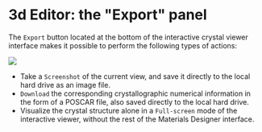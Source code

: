 # 3d Editor: the "Export" panel

The `Export` button <i class="zmdi zmdi-swap-vertical zmdi-hc-border"></i> located at the bottom of the interactive crystal viewer interface makes it possible to perform the following types of actions:

<!-- TODO: this image is too large, make buttons same size as in View Panel -->

<img src="/images/materials-designer/export-features-viewer.png"/>

- Take a `Screenshot` of the current view, and save it directly to the local hard drive as an image file. 
- `Download` the corresponding  crystallographic numerical information in the form of a POSCAR file, also saved directly to the local hard drive. 
- Visualize the crystal structure alone in a `Full-screen` mode of the interactive viewer, without the rest of the Materials Designer interface. 
